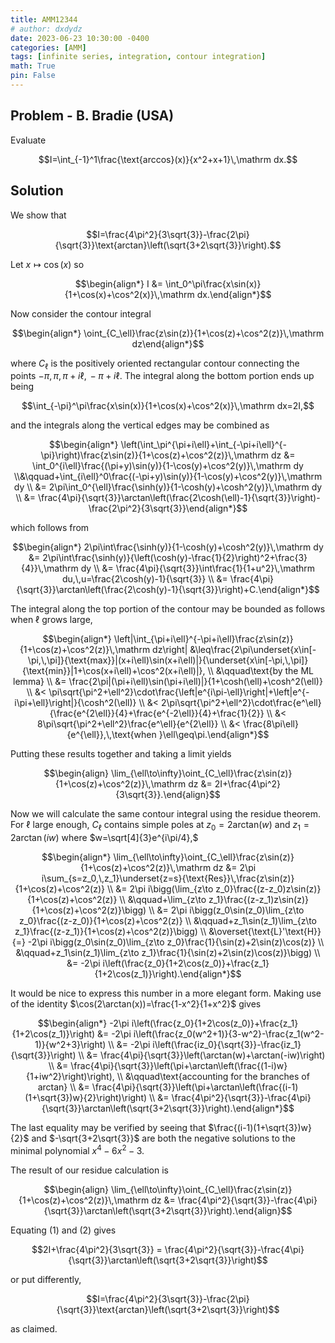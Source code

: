 ```yaml
---
title: AMM12344
# author: dxdydz
date: 2023-06-23 10:30:00 -0400
categories: [AMM]
tags: [infinite series, integration, contour integration]
math: True
pin: False
---
```


## Problem - B. Bradie (USA)

Evaluate

$$I=\int_{-1}^1\frac{\text{arccos}(x)}{x^2+x+1}\,\mathrm dx.$$

## Solution

We show that

$$I=\frac{4\pi^2}{3\sqrt{3}}-\frac{2\pi}{\sqrt{3}}\text{arctan}\left(\sqrt{3+2\sqrt{3}}\right).$$

Let $x\mapsto\cos(x)$ so

$$\begin{align*}    I &= \int_0^\pi\frac{x\sin(x)}{1+\cos(x)+\cos^2(x)}\,\mathrm dx.\end{align*}$$

Now consider the contour integral

$$\begin{align*}    \oint_{C_\ell}\frac{z\sin(z)}{1+\cos(z)+\cos^2(z)}\,\mathrm dz\end{align*}$$

where $C_\ell$ is the positively oriented rectangular contour connecting the points $-\pi,\,\pi,\,\pi+i\ell,\,-\pi+i\ell$. The integral along the bottom portion ends up being

$$\int_{-\pi}^\pi\frac{x\sin(x)}{1+\cos(x)+\cos^2(x)}\,\mathrm dx=2I,$$

and the integrals along the vertical edges may be combined as

$$\begin{align*}    \left(\int_\pi^{\pi+i\ell}+\int_{-\pi+i\ell}^{-\pi}\right)\frac{z\sin(z)}{1+\cos(z)+\cos^2(z)}\,\mathrm dz &= \int_0^{i\ell}\frac{(\pi+y)\sin(y)}{1-\cos(y)+\cos^2(y)}\,\mathrm dy \\&\qquad+\int_{i\ell}^0\frac{(-\pi+y)\sin(y)}{1-\cos(y)+\cos^2(y)}\,\mathrm dy \\    &= 2\pi\int_0^{\ell}\frac{\sinh(y)}{1-\cosh(y)+\cosh^2(y)}\,\mathrm dy \\    &= \frac{4\pi}{\sqrt{3}}\arctan\left(\frac{2\cosh(\ell)-1}{\sqrt{3}}\right)-\frac{2\pi^2}{3\sqrt{3}}\end{align*}$$

which follows from

$$\begin{align*}    2\pi\int\frac{\sinh(y)}{1-\cosh(y)+\cosh^2(y)}\,\mathrm dy &= 2\pi\int\frac{\sinh(y)}{\left(\cosh(y)-\frac{1}{2}\right)^2+\frac{3}{4}}\,\mathrm dy \\    &= \frac{4\pi}{\sqrt{3}}\int\frac{1}{1+u^2}\,\mathrm du,\,u=\frac{2\cosh(y)-1}{\sqrt{3}} \\    &= \frac{4\pi}{\sqrt{3}}\arctan\left(\frac{2\cosh(y)-1}{\sqrt{3}}\right)+C.\end{align*}$$

The integral along the top portion of the contour may be bounded as follows when $\ell$ grows large,

$$\begin{align*}    \left|\int_{\pi+i\ell}^{-\pi+i\ell}\frac{z\sin(z)}{1+\cos(z)+\cos^2(z)}\,\mathrm dz\right| &\leq\frac{2\pi\underset{x\in[-\pi,\,\pi]}{\text{max}}|(x+i\ell)\sin(x+i\ell)|}{\underset{x\in[-\pi,\,\pi]}{\text{min}}|1+\cos(x+i\ell)+\cos^2(x+i\ell)|}, \\    &\qquad\text{by the ML lemma} \\    &= \frac{2\pi|(\pi+i\ell)\sin(\pi+i\ell)|}{1+\cosh(\ell)+\cosh^2(\ell)} \\    &< \pi\sqrt{\pi^2+\ell^2}\cdot\frac{\left|e^{i\pi-\ell}\right|+\left|e^{-i\pi+\ell}\right|}{\cosh^2(\ell)} \\    &< 2\pi\sqrt{\pi^2+\ell^2}\cdot\frac{e^\ell}{\frac{e^{2\ell}}{4}+\frac{e^{-2\ell}}{4}+\frac{1}{2}} \\    &< 8\pi\sqrt{\pi^2+\ell^2}\frac{e^\ell}{e^{2\ell}} \\    &< \frac{8\pi\ell}{e^{\ell}},\,\text{when }\ell\geq\pi.\end{align*}$$

Putting these results together and taking a limit yields

$$\begin{align}    \lim_{\ell\to\infty}\oint_{C_\ell}\frac{z\sin(z)}{1+\cos(z)+\cos^2(z)}\,\mathrm dz &= 2I+\frac{4\pi^2}{3\sqrt{3}}.\end{align}$$

Now we will calculate the same contour integral using the residue theorem. For $\ell$ large enough, $C_\ell$ contains simple poles at $z_0=2\text{arctan}(w)$ and $z_1=2\arctan(iw)$ where $w=\sqrt[4]{3}e^{i\pi/4},$

$$\begin{align*}    \lim_{\ell\to\infty}\oint_{C_\ell}\frac{z\sin(z)}{1+\cos(z)+\cos^2(z)}\,\mathrm dz &= 2\pi i\sum_{s=z_0,\,z_1}\underset{z=s}{\text{Res}}\,\frac{z\sin(z)}{1+\cos(z)+\cos^2(z)} \\    &= 2\pi i\bigg(\lim_{z\to z_0}\frac{(z-z_0)z\sin(z)}{1+\cos(z)+\cos^2(z)} \\    &\qquad+\lim_{z\to z_1}\frac{(z-z_1)z\sin(z)}{1+\cos(z)+\cos^2(z)}\bigg) \\    &= 2\pi i\bigg(z_0\sin(z_0)\lim_{z\to z_0}\frac{(z-z_0)}{1+\cos(z)+\cos^2(z)} \\    &\qquad+z_1\sin(z_1)\lim_{z\to z_1}\frac{(z-z_1)}{1+\cos(z)+\cos^2(z)}\bigg) \\    &\overset{\text{L}'\text{H}}{=} -2\pi i\bigg(z_0\sin(z_0)\lim_{z\to z_0}\frac{1}{\sin(z)+2\sin(z)\cos(z)} \\    &\qquad+z_1\sin(z_1)\lim_{z\to z_1}\frac{1}{\sin(z)+2\sin(z)\cos(z)}\bigg) \\    &= -2\pi i\left(\frac{z_0}{1+2\cos(z_0)}+\frac{z_1}{1+2\cos(z_1)}\right).\end{align*}$$

It would be nice to express this number in a more elegant form. Making use of the identity $\cos(2\arctan(x))=\frac{1-x^2}{1+x^2}$ gives

$$\begin{align*}    -2\pi i\left(\frac{z_0}{1+2\cos(z_0)}+\frac{z_1}{1+2\cos(z_1)}\right) &= -2\pi i\left(\frac{z_0(w^2+1)}{3-w^2}-\frac{z_1(w^2-1)}{w^2+3}\right) \\    &= -2\pi i\left(\frac{iz_0}{\sqrt{3}}-\frac{iz_1}{\sqrt{3}}\right) \\    &= \frac{4\pi}{\sqrt{3}}\left(\arctan(w)+\arctan(-iw)\right) \\    &= \frac{4\pi}{\sqrt{3}}\left(\pi+\arctan\left(\frac{(1-i)w}{1+iw^2}\right)\right), \\    &\qquad\text{accounting for the branches of arctan} \\    &= \frac{4\pi}{\sqrt{3}}\left(\pi+\arctan\left(\frac{(i-1)(1+\sqrt{3})w}{2}\right)\right) \\    &= \frac{4\pi^2}{\sqrt{3}}-\frac{4\pi}{\sqrt{3}}\arctan\left(\sqrt{3+2\sqrt{3}}\right).\end{align*}$$

The last equality may be verified by seeing that $\frac{(i-1)(1+\sqrt{3})w}{2}$ and $-\sqrt{3+2\sqrt{3}}$ are both the negative solutions to the minimal polynomial $x^4-6x^2-3$.

The result of our residue calculation is

$$\begin{align}    \lim_{\ell\to\infty}\oint_{C_\ell}\frac{z\sin(z)}{1+\cos(z)+\cos^2(z)}\,\mathrm dz &= \frac{4\pi^2}{\sqrt{3}}-\frac{4\pi}{\sqrt{3}}\arctan\left(\sqrt{3+2\sqrt{3}}\right).\end{align}$$

Equating $(1)$ and $(2)$ gives

$$2I+\frac{4\pi^2}{3\sqrt{3}} = \frac{4\pi^2}{\sqrt{3}}-\frac{4\pi}{\sqrt{3}}\arctan\left(\sqrt{3+2\sqrt{3}}\right)$$

or put differently,

$$I=\frac{4\pi^2}{3\sqrt{3}}-\frac{2\pi}{\sqrt{3}}\text{arctan}\left(\sqrt{3+2\sqrt{3}}\right)$$

as claimed.